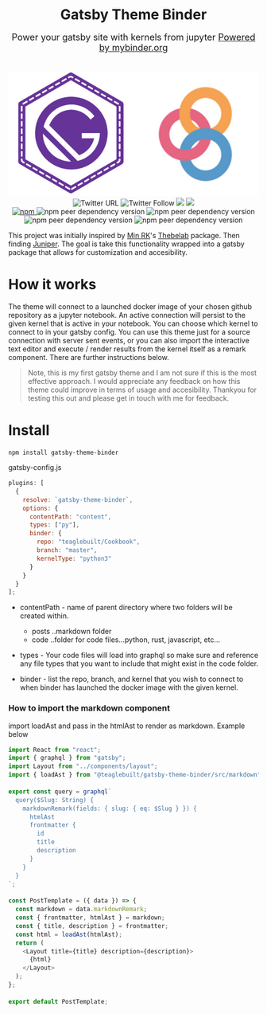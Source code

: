 <div align="center">
  <h1 style="margin-bottom: 0;">Gatsby Theme Binder</h1>
  <p style="margin-top: 1em; margin-bottom: 2em; font-size: large;">
    Power your gatsby site with kernels from jupyter
    <a href="https://mybinder.org" alt="drf" target="_blank" rel="noreferrer">
      Powered by mybinder.org
    </a>
    <div>
        <img src="https://raw.githubusercontent.com/teaglebuilt/gatsby-theme-binder/master/assets/imgonline-com-ua-twotoone-6B8knnTJ7Z.jpg">
    </div>
    <div>
        <img alt="Twitter URL" src="https://img.shields.io/twitter/url?style=social&url=https%3A%2F%2Fgithub.com%2Fteaglebuilt%2Fgatsby-theme-binder">
        <img alt="Twitter Follow" src="https://img.shields.io/twitter/follow/DillanTeagle?style=social">
        <img src="https://img.shields.io/github/watchers/teaglebuilt/gatsby-theme-binder?style=social">
        <img src="https://img.shields.io/github/stars/teaglebuilt/gatsby-theme-binder?style=social">
    </div>
    <div>
      <a href="https://img.shields.io/npm/v/@teaglebuilt/gatsby-theme-binder">
        <img alt="npm" src="https://img.shields.io/npm/v/@teaglebuilt/gatsby-theme-binder">
      </a>
      <img alt="npm peer dependency version" src="https://img.shields.io/npm/dependency-version/@teaglebuilt/gatsby-theme-binder/peer/gatsby-source-filesystem">
      <img alt="npm peer dependency version" src="https://img.shields.io/npm/dependency-version/@teaglebuilt/gatsby-theme-binder/peer/gatsby">
      <img alt="npm peer dependency version" src="https://img.shields.io/npm/dependency-version/@teaglebuilt/gatsby-theme-binder/peer/react">
      <img alt="npm peer dependency version" src="https://img.shields.io/npm/dependency-version/@teaglebuilt/gatsby-theme-binder/peer/react-dom">
  </div>
</div>

This project was initially inspired by [Min RK](https://github.com/minrk)'s
[Thebelab](https://github.com/minrk/thebelab) package. Then finding [Juniper](https://github.com/ines/juniper). The goal is take this functionality wrapped into a gatsby package that allows for customization and accesibility.

# How it works

The theme will connect to a launched docker image of your chosen github repository as a jupyter notebook. An active connection will persist to the given kernel that is active in your notebook. You can choose which kernel to connect to in your gatsby config. You can use this theme just for a source connection with server sent events, or you can also import the interactive text editor and execute / render results from the kernel itself as a remark component. There are further instructions below.

> Note, this is my first gatsby theme and I am not sure if this is the most effective approach. I would appreciate any feedback on how this theme could improve in terms of usage and accesibility. Thankyou for testing this out and please get in touch with me for feedback.

# Install

```
npm install gatsby-theme-binder
```

gatsby-config.js

```js
plugins: [
  {
    resolve: `gatsby-theme-binder`,
    options: {
      contentPath: "content",
      types: ["py"],
      binder: {
        repo: "teaglebuilt/Cookbook",
        branch: "master",
        kernelType: "python3"
      }
    }
  }
];
```

- contentPath - name of parent directory where two folders will be created within.

  - posts ..markdown folder
  - code ..folder for code files...python, rust, javascript, etc...

- types - Your code files will load into graphql so make sure and reference any file types that you want to include that might exist in the code folder.

- binder - list the repo, branch, and kernel that you wish to connect to when binder has launched the docker image with the given kernel.

### How to import the markdown component

import loadAst and pass in the htmlAst to render as markdown. Example below

```js
import React from "react";
import { graphql } from "gatsby";
import Layout from "../components/layout";
import { loadAst } from "@teaglebuilt/gatsby-theme-binder/src/markdown";

export const query = graphql`
  query($Slug: String) {
    markdownRemark(fields: { slug: { eq: $Slug } }) {
      htmlAst
      frontmatter {
        id
        title
        description
      }
    }
  }
`;

const PostTemplate = ({ data }) => {
  const markdown = data.markdownRemark;
  const { frontmatter, htmlAst } = markdown;
  const { title, description } = frontmatter;
  const html = loadAst(htmlAst);
  return (
    <Layout title={title} description={description}>
      {html}
    </Layout>
  );
};

export default PostTemplate;
```
